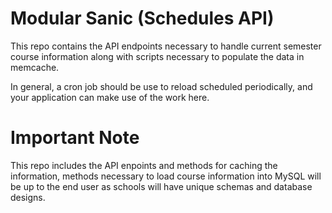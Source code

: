 # Modular Sanic (Schedules API)

This repo contains the API endpoints necessary to handle current semester course information along with scripts necessary to populate the data in memcache.

In general, a cron job should be use to reload scheduled periodically, and your application can make use of the work here.

# Important Note

This repo includes the API enpoints and methods for caching the information, methods necessary to load course information into MySQL will be up to the end user as schools will have unique schemas and database designs.
